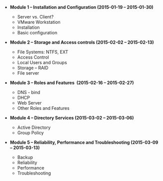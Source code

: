 *   **Module 1 – Installation and Configuration (2015-01-19 – 2015-01-30)**
    *   Server vs. Client?
    *   VMware Workstation
    *   Installation
    *   Basic configuration

*   **Module 2 – Storage and Access controls (2015-02-02 – 2015-02-13)**
    *   File Systems: NTFS, EXT
    *   Access Control
    *   Local Users and Groups
    *   Storage – RAID
    *   File server

*   **Module 3 – Roles and Features  (2015-02-16 – 2015-02-27)**
    *   DNS	- bind
    *   DHCP
    *   Web Server
    *   Other Roles and Features

*   **Module 4 – Directory Services (2015-03-02 – 2015-03-06)**
    *   Active Directory
    *   Group Policy

*   **Module 5 – Reliability, Performance and Troubleshooting (2015-03-09 – 2015-03-13)**
    *   Backup
    *   Reliability
    *   Performance
    *   Troubleshooting